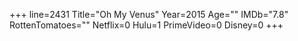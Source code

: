 +++
line=2431
Title="Oh My Venus"
Year=2015
Age=""
IMDb="7.8"
RottenTomatoes=""
Netflix=0
Hulu=1
PrimeVideo=0
Disney=0
+++

